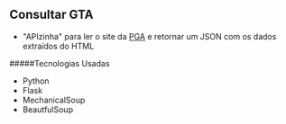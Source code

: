 ## Consultar GTA

- "APIzinha" para ler o site da [PGA](http://pga.agricultura.gov.br/sispga/webclient/consultaPublica.jsp "PGA") e retornar um JSON com os dados extraídos do HTML

#####Tecnologias Usadas
- Python
- Flask
- MechanicalSoup
- BeautfulSoup
